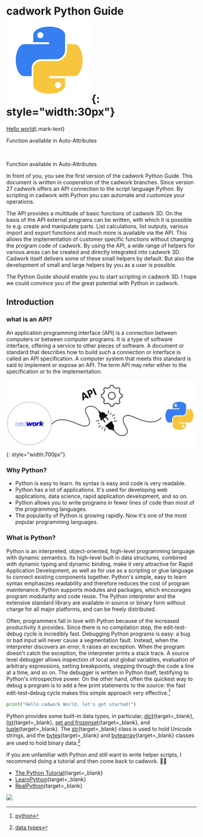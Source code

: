 # cadwork Python Guide  ![Icon](img/pycon.png){: style="width:30px"}

[Hello world](#){.mark-text}

<p class="mark-text">Function available in Auto-Attributes</p>

<p class="par" ><font color="white">hello thank you for hovering</font></p>

<p class="mark-text">Function available in Auto-Attributes</p>


In front of you, you see the first version of the cadwork Python Guide. 
This document is written in cooperation of the cadwork branches. 
Since version 27 cadwork offers an API connection to the script language Python. 
By scripting in cadwork with Python you can automate and customize your operations. 

The API provides a multitude of basic functions of cadwork 3D. On the basis of the API external programs can be written, with which it is possible to e.g. create and manipulate parts. 
List calculations, list outputs, various import and export functions and much more is available via the API. This allows the implementation of customer specific functions without changing the program code of cadwork. By using the API, a wide range of helpers for various areas can be created and directly integrated into cadwork 3D. Cadwork itself delivers some of these small helpers by default. But also the development of small and large helpers by you as a user is possible.

The Python Guide should enable you to start scripting in cadwork 3D. 
I hope we could convince you of the great potential with Python in cadwork. 



## Introduction

### what is an API?
An application programming interface (API) is a connection between computers or between computer programs. It is a type of software interface, offering a service to other pieces of software. A document or standard that describes how to build such a connection or interface is called an API specification. A computer system that meets this standard is said to implement or expose an API. The term API may refer either to the specification or to the implementation.

![Backup Text](img/python.png "cadwork API"){: style="width:700px"}


### Why Python?  

* Python is easy to learn. Its syntax is easy and code is very readable.
* Python has a lot of applications. It's used for developing web applications, data science, rapid application development, and so on.
* Python allows you to write programs in fewer lines of code than most of the programming languages.
* The popularity of Python is growing rapidly. Now it's one of the most popular programming languages.

### What is Python?  

Python is an interpreted, object-oriented, high-level programming language with dynamic semantics. Its high-level built in data structures, combined with dynamic typing and dynamic binding, make it very attractive for Rapid Application Development, as well as for use as a scripting or glue language to connect existing components together. Python's simple, easy to learn syntax emphasizes readability and therefore reduces the cost of program maintenance. Python supports modules and packages, which encourages program modularity and code reuse. The Python interpreter and the extensive standard library are available in source or binary form without charge for all major platforms, and can be freely distributed.

Often, programmers fall in love with Python because of the increased productivity it provides. Since there is no compilation step, the edit-test-debug cycle is incredibly fast. Debugging Python programs is easy: a bug or bad input will never cause a segmentation fault. Instead, when the interpreter discovers an error, it raises an exception. When the program doesn't catch the exception, the interpreter prints a stack trace. A source level debugger allows inspection of local and global variables, evaluation of arbitrary expressions, setting breakpoints, stepping through the code a line at a time, and so on. The debugger is written in Python itself, testifying to Python's introspective power. On the other hand, often the quickest way to debug a program is to add a few print statements to the source: the fast edit-test-debug cycle makes this simple approach very effective.[^1]
[^1]: [python](https://www.python.org/doc/essays/blurb/)

```python
print("Hello cadwork World, let's get started!")
```


Python provides some built-in data types, in particular, [dict](https://docs.python.org/3/library/stdtypes.html#dict){target=_blank}, [list](https://docs.python.org/3/library/stdtypes.html#list){target=_blank}, [set and frozenset](https://docs.python.org/3/library/stdtypes.html#set){target=_blank}, and [tuple](https://docs.python.org/3/library/stdtypes.html#tuple){target=_blank}. The [str](https://docs.python.org/3/library/stdtypes.html#str){target=_blank} class is used to hold Unicode strings, and the [bytes](https://docs.python.org/3/library/stdtypes.html#bytes){target=_blank} and [bytearray](https://docs.python.org/3/library/stdtypes.html#bytearray){target=_blank} classes are used to hold binary data.[^2]
[^2]: [data types](https://docs.python.org/3/library/datatypes.html)

If you are unfamiliar with Python and still want to write helper scripts, I recommend doing a tutorial and then come back to cadwork. :woman_student: <br>

* [The Python Tutorial](https://docs.python.org/3.4/tutorial/){target=_blank}
* [LearnPython](https://www.learnpython.org/){target=_blank}
* [RealPython](https://realpython.com/){target=_blank}



<noscript>
    <img src="https://analytics.cadwork.ca/ingress/e6b1702b-6224-4e93-94b7-9e4c2cd7ae06/pixel.gif">
</noscript>
<script defer src="https://analytics.cadwork.ca/ingress/e6b1702b-6224-4e93-94b7-9e4c2cd7ae06/script.js"></script>
